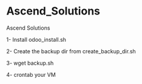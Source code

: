 Ascend_Solutions
================

Ascend Solutions

1- Install odoo_install.sh

2- Create the backup dir from create_backup_dir.sh

3- wget backup.sh

4- crontab your VM



